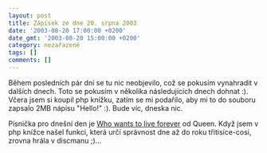 ```yaml
---
layout: post
title: Zápisek ze dne 20. srpna 2003
date: '2003-08-20 17:00:00 +0200'
date_gmt: '2003-08-20 15:00:00 +0200'
category: nezařazené
tags: []
comments: []
---
```

<p>Během posledních pár dní se tu nic neobjevilo, což se pokusím vynahradit v dalších dnech. Toto se pokusím  v několika následujících dnech dohnat :). Včera jsem si koupil php knížku, zatím se mi podařilo,  aby mi to do souboru zapsalo 2MB nápisu "Hello!" :). Bude víc, dneska nic.</p>
<p>Písnička pro dnešní den je <a href="art.php?a=live4ever.htm">Who wants to live forever</a> od Queen. Když jsem v php knížce našel funkci, která  určí správnost dne až do roku třitisíce-cosi, zrovna hrála v discmanu ;)...</p>
